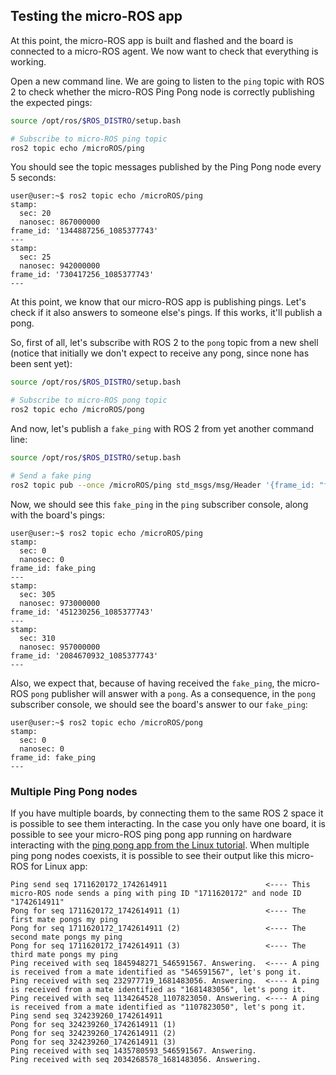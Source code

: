## Testing the micro-ROS app

At this point, the micro-ROS app is built and flashed and the board is connected to a micro-ROS agent.
We now want to check that everything is working.

Open a new command line. We are going to listen to the `ping` topic
with ROS 2 to check whether the micro-ROS Ping Pong node is correctly publishing the expected pings:

```bash
source /opt/ros/$ROS_DISTRO/setup.bash

# Subscribe to micro-ROS ping topic
ros2 topic echo /microROS/ping
```

You should see the topic messages published by the Ping Pong node every 5 seconds:

```
user@user:~$ ros2 topic echo /microROS/ping
stamp:
  sec: 20
  nanosec: 867000000
frame_id: '1344887256_1085377743'
---
stamp:
  sec: 25
  nanosec: 942000000
frame_id: '730417256_1085377743'
---
```

At this point, we know that our micro-ROS app is publishing pings.
Let's check if it also answers to someone else's pings. If this works, it'll publish a pong.

So, first of all, let's subscribe with ROS 2 to the `pong` topic from a new shell
(notice that initially we don't expect to receive any pong, since none has been sent yet):

```bash
source /opt/ros/$ROS_DISTRO/setup.bash

# Subscribe to micro-ROS pong topic
ros2 topic echo /microROS/pong
```

And now, let's publish a `fake_ping` with ROS 2 from yet another command line:

```bash
source /opt/ros/$ROS_DISTRO/setup.bash

# Send a fake ping
ros2 topic pub --once /microROS/ping std_msgs/msg/Header '{frame_id: "fake_ping"}'
```

Now, we should see this `fake_ping` in the `ping` subscriber console,
along with the board's pings:

```
user@user:~$ ros2 topic echo /microROS/ping
stamp:
  sec: 0
  nanosec: 0
frame_id: fake_ping
---
stamp:
  sec: 305
  nanosec: 973000000
frame_id: '451230256_1085377743'
---
stamp:
  sec: 310
  nanosec: 957000000
frame_id: '2084670932_1085377743'
---
```

Also, we expect that, because of having received the `fake_ping`, the micro-ROS `pong` publisher will answer with a
`pong`. As a consequence, in the `pong` subscriber console,
we should see the board's answer to our `fake_ping`:

```
user@user:~$ ros2 topic echo /microROS/pong
stamp:
  sec: 0
  nanosec: 0
frame_id: fake_ping
---
```


### Multiple Ping Pong nodes

If you have multiple boards, by connecting them to the same ROS 2 space it is possible to see them interacting.
In the case you only have one board, it is possible to see your micro-ROS ping pong app running on hardware interacting
with the [ping pong app from the Linux tutorial](../../first_application_linux). When multiple ping pong nodes coexists,
it is possible to see their output like this micro-ROS for Linux app:

```
Ping send seq 1711620172_1742614911                      <---- This micro-ROS node sends a ping with ping ID "1711620172" and node ID "1742614911"
Pong for seq 1711620172_1742614911 (1)                   <---- The first mate pongs my ping
Pong for seq 1711620172_1742614911 (2)                   <---- The second mate pongs my ping
Pong for seq 1711620172_1742614911 (3)                   <---- The third mate pongs my ping
Ping received with seq 1845948271_546591567. Answering.  <---- A ping is received from a mate identified as "546591567", let's pong it.
Ping received with seq 232977719_1681483056. Answering.  <---- A ping is received from a mate identified as "1681483056", let's pong it.
Ping received with seq 1134264528_1107823050. Answering. <---- A ping is received from a mate identified as "1107823050", let's pong it.
Ping send seq 324239260_1742614911
Pong for seq 324239260_1742614911 (1)
Pong for seq 324239260_1742614911 (2)
Pong for seq 324239260_1742614911 (3)
Ping received with seq 1435780593_546591567. Answering.
Ping received with seq 2034268578_1681483056. Answering.
```